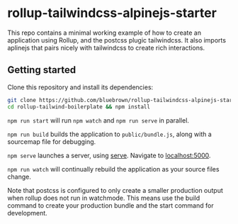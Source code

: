 # rollup-tailwindcss-alpinejs-starter

This repo contains a minimal working example of how to create an application using Rollup, and the postcss plugic tailwindcss. It also imports aplinejs that pairs nicely with tailwindcss to create rich interactions.

## Getting started

Clone this repository and install its dependencies:

```bash
git clone https://github.com/bluebrown/rollup-tailwindcss-alpinejs-starter
cd rollup-tailwind-boilerplate && npm install
```

`npm run start` will run `npm watch` and `npm run serve` in parallel.

`npm run build` builds the application to `public/bundle.js`, along with a sourcemap file for debugging.

`npm serve` launches a server, using [serve](https://github.com/zeit/serve). Navigate to [localhost:5000](http://localhost:5000).

`npm run watch` will continually rebuild the application as your source files change.

Note that postcss is configured to only create a smaller production output when rollup does not run in watchmode. This means use the build command to create your production bundle and the start command for development.
